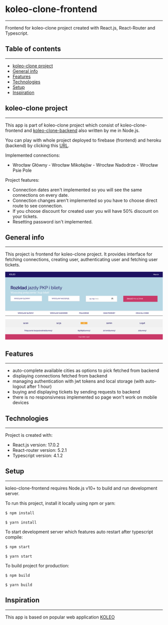 # koleo-clone-frontend
---
Frontend for koleo-clone project created with React.js, React-Router and Typescript.

## Table of contents
---
* [koleo-clone project](#koleo-clone)
* [General info](#general-info)
* [Features](#features)
* [Technologies](#technologies)
* [Setup](#setup)
* [Inspiration](#inspiration)

## koleo-clone project
---
This app is part of koleo-clone project which consist of koleo-clone-frontend and [koleo-clone-backend](https://github.com/marolis1239/koleo-clone-backend) also written by me in Node.js.

You can play with whole project deployed to firebase (frontend) and heroku (backend) by clicking this [URL](https://koleo-clone.web.app/).

Implemented connections:
* Wrocław Główny - Wrocław Mikołajów - Wrocław Nadodrze - Wrocław Psie Pole

Project features:
* Connection dates aren't implemented so you will see the same connections on every date.
* Connection changes aren't implemented so you have to choose direct route to see connection.
* If you choose discount for created user you will have 50% discount on your tickets.
* Resetting password isn't implemented.

## General info
---
This project is frontend for koleo-clone project. It provides interface for fetching connections, creating user, authenticating user and fetching user tickets.

![Connections view](./images/connections-view.png)

## Features
---
* auto-complete available cities as options to pick fetched from backend
* displaying connections fetched from backend
* managing authentication with jwt tokens and local storage (with auto-logout after 1 hour)
* buying and displaying tickets by sending requests to backend
* there is no responsivness implemented so page won't work on mobile devices
	
## Technologies
---
Project is created with:
* React.js version: 17.0.2
* React-router version: 5.2.1
* Typescript version: 4.1.2
	
## Setup
---
koleo-clone-frontend requires Node.js v10+ to build and run development server.

To run this project, install it locally using npm or yarn:

```
$ npm install
```
```
$ yarn install
```

To start development server which features auto restart after typescript compile:

```
$ npm start
```
```
$ yarn start
```

To build project for production:

```
$ npm build
```
```
$ yarn build
```

## Inspiration
---
This app is based on popular web application [KOLEO](https://koleo.pl/)


